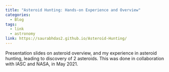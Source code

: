 ```yaml
---
title: "Asteroid Hunting: Hands-on Experience and Overview"
categories:
  - Blog
tags:
  - link
  - astronomy
link: https://saurabhdas2.github.io/Asteroid-Hunting/
---
```


Presentation slides on asteroid overview, and my experience in asteroid hunting, leading to discovery of 2 asteroids. This was done in collaboration with IASC and NASA, in May 2021.
